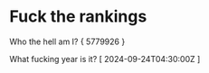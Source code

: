 # Fuck the rankings

Who the hell am I?
{ 5779926 }

What fucking year is it?
[ 2024-09-24T04:30:00Z ]

